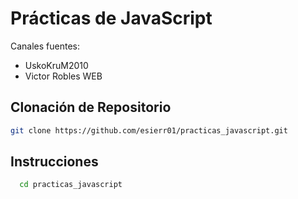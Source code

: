 
# Prácticas de JavaScript

Canales fuentes: 
- UskoKruM2010
- Victor Robles WEB


## Clonación de Repositorio

```bash
git clone https://github.com/esierr01/practicas_javascript.git
```

## Instrucciones

```bash
  cd practicas_javascript
```
    